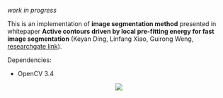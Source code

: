 *work in progress*

This is an implementation of **image segmentation method** presented in
whitepaper **Active contours driven by local pre-fitting energy for fast image 
segmentation** (Keyan Ding, Linfang Xiao, Guirong Weng,
[researchgate link](https://www.researchgate.net/publication/323237409_Active_contours_driven_by_local_pre-fitting_energy_for_fast_image_segmentation)).


Dependencies:
- OpenCV 3.4

<p align="center"> 
<img src="https://github.com/mmajcher/image-segmentation-method/blob/master/demo.gif">
</p>
